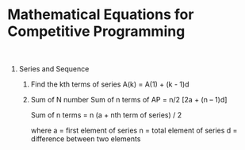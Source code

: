 # Mathematical Equations for Competitive Programming

<br>

1. Series and Sequence
    1. Find the kth terms of series
       A(k) = A(1) + (k - 1)d
       
    2. Sum of N number
        Sum of n terms of AP = n/2 [2a + (n – 1)d]
        
        Sum of n terms = n (a + nth term of series) / 2
       
        where a = first element of series
              n = total element of series
              d = difference between two elements
       